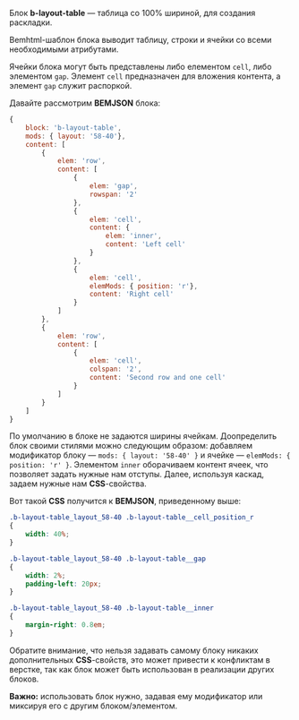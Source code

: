 Блок **b-layout-table** — таблица со 100% шириной, для создания раскладки.

Bemhtml-шаблон блока выводит таблицу, строки и ячейки со всеми необходимыми атрибутами.

Ячейки блока могут быть представлены либо елементом `cell`, либо элементом `gap`.
Элемент `cell` предназначен для вложения контента, а элемент `gap` служит распоркой.

Давайте рассмотрим **BEMJSON** блока:

```js
{
    block: 'b-layout-table',
    mods: { layout: '58-40'},
    content: [
        {
            elem: 'row',
            content: [
                {
                    elem: 'gap',
                    rowspan: '2'
                },
                {
                    elem: 'cell',
                    content: {
                        elem: 'inner',
                        content: 'Left cell'
                    }
                },
                {
                    elem: 'cell',
                    elemMods: { position: 'r'},
                    content: 'Right cell'
                }
            ]
        },
        {
            elem: 'row',
            content: [
                {
                    elem: 'cell',
                    colspan: '2',
                    content: 'Second row and one cell'
                }
            ]
        }
    ]
}
```

По умолчанию в блоке не задаются ширины ячейкам. Доопределить блок своими стилями можно следующим образом:
добавляем модификатор блоку — `mods: { layout: '58-40' }` и ячейке — `elemMods: { position: 'r' }`.
Элементом `inner` оборачиваем контент ячеек, что позволяет задать нужные нам отступы. Далее, используя каскад, задаем нужные нам **CSS**-свойства.

Вот такой **CSS** получится к **BEMJSON**, приведенному выше:

```css
.b-layout-table_layout_58-40 .b-layout-table__cell_position_r
{
    width: 40%;
}

.b-layout-table_layout_58-40 .b-layout-table__gap
{
    width: 2%;
    padding-left: 20px;
}

.b-layout-table_layout_58-40 .b-layout-table__inner
{
    margin-right: 0.8em;
}
```

Обратите внимание, что нельзя задавать самому блоку никаких дополнительных **CSS**-свойств, это может привести к конфликтам в верстке, так как блок может быть использован в реализации других блоков.

**Важно:** использовать блок нужно, задавая ему модификатор или миксируя его с другим блоком/элементом.
